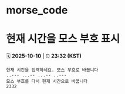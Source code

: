 # morse_code
# 현재 시간을 모스 부호 표시
<!-- MORSE_TIME_START -->
🗓️ **2025-10-10** | ⏰ **23:32 (KST)**

```
현재 시간을 입력하세요. 모스 부호로 바꿉니다
..--- ...-- ...-- ..---
모스 부호를 다시 현재 시간으로 바꿉니다
2332
```
<!-- MORSE_TIME_END -->

